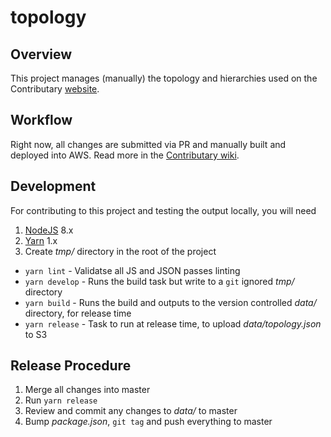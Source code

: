 # topology

## Overview
This project manages (manually) the topology and hierarchies used on the Contributary [website](https://www.contributary.community).

## Workflow
Right now, all changes are submitted via PR and manually built and deployed into AWS.  Read more in the [Contributary wiki](https://github.com/ContributaryCommunity/contributary/wiki).

## Development
For contributing to this project and testing the output locally, you will need
1. [NodeJS](https://nodejs.org/) 8.x
1. [Yarn](https://yarnpkg.com) 1.x
1. Create _tmp/_ directory in the root of the project

- `yarn lint` - Validatse all JS and JSON passes linting
- `yarn develop` - Runs the build task but write to a `git` ignored _tmp/_ directory
- `yarn build` - Runs the build and outputs to the version controlled _data/_ directory, for release time
- `yarn release` - Task to run at release time, to upload _data/topology.json_ to S3

## Release Procedure
1. Merge all changes into master
1. Run `yarn release`
1. Review and commit any changes to _data/_ to master
1. Bump _package.json_, `git tag` and push everything to master